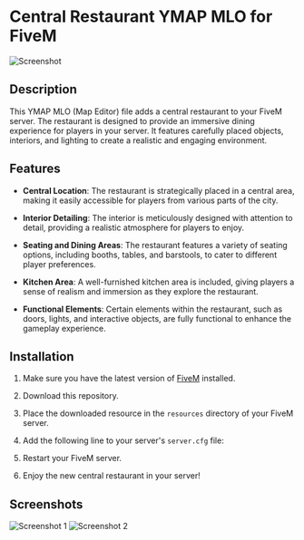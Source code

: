 # Central Restaurant YMAP MLO for FiveM

![Screenshot](screenshots/screenshot1.jpg)

## Description

This YMAP MLO (Map Editor) file adds a central restaurant to your FiveM server. The restaurant is designed to provide an immersive dining experience for players in your server. It features carefully placed objects, interiors, and lighting to create a realistic and engaging environment.

## Features

- **Central Location**: The restaurant is strategically placed in a central area, making it easily accessible for players from various parts of the city.

- **Interior Detailing**: The interior is meticulously designed with attention to detail, providing a realistic atmosphere for players to enjoy.

- **Seating and Dining Areas**: The restaurant features a variety of seating options, including booths, tables, and barstools, to cater to different player preferences.

- **Kitchen Area**: A well-furnished kitchen area is included, giving players a sense of realism and immersion as they explore the restaurant.

- **Functional Elements**: Certain elements within the restaurant, such as doors, lights, and interactive objects, are fully functional to enhance the gameplay experience.

## Installation

1. Make sure you have the latest version of [FiveM](https://fivem.net/) installed.

2. Download this repository.

3. Place the downloaded resource in the `resources` directory of your FiveM server.

4. Add the following line to your server's `server.cfg` file:

5. Restart your FiveM server.

6. Enjoy the new central restaurant in your server!

## Screenshots

![Screenshot 1](screenshots/screenshot2.jpg)
![Screenshot 2](screenshots/screenshot3.jpg)
